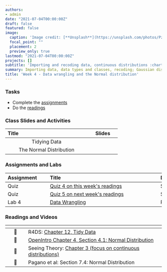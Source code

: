 ```yaml
---
authors:
- admin
date: "2021-07-04T00:00:00Z"
draft: false
featured: false
image:
  caption: 'Image credit: [**Unsplash**](https://unsplash.com/photos/Pzxkyb--vT4)'
  focal_point: ""
  placement: 2
  preview_only: true
lastmod: "2021-07-04T00:00:00Z"
projects: []
subtitle: 'Importing and recoding data, continuous distributions :chart_with_downwards_trend:'
summary: Importing data, data types and classes, recoding; Gaussian distribution.
title: 'Week 4 - Data wrangling and the Normal distribution'
---
```


### Tasks

- Complete the [assignments](/post/04-week/#assignments)
- Do the [readings](/post/04-week/#readings-and-videos)


### Class Slides and Activities

| <div style="width:250px;text-align:left">Title</div> | <div  style="width:80px;text-align:center">Slides</div> | 
|:---:|:---------------------|
| Tidying Data | [<span style="color: #4b5357;"><i class="fas fa-desktop fa-lg"></i></span>](https://sta-198-glhlth-298-fall-2022.github.io/website/slides/week-04/w4-l01-tidying.html)  | 
| The Normal Distribution | [<span style="color: #4b5357;"><i class="fas fa-desktop fa-lg"></i></span>](https://sta-198-glhlth-298-fall-2022.github.io/website/slides/week-04/w4-l02-gaussian.html)  | 


### Assignments and Labs

| <div style="width:120px;text-align:left">Assignment</div> | <div style="width:340px;text-align:left">Title</div> | <div style="width:200px;text-align:left">Due</div> |
|:---|:---|:---|
| Quiz | [Quiz 4 on this week's readings](https://sakai.duke.edu) | Sunday, 9/18 |
| Quiz | [Quiz 5 on next week's readings](https://sakai.duke.edu) | Sunday, 9/25 |
| Lab 4 |[Data Wrangling](https://sta-198-glhlth-298-fall-2022.github.io/website/slides/week-02/coming-soon.html)| Fri., 9/23 |



### Readings and Videos

| <div style="width:50px"></div>  | <div style="width:420px"></div>  |  <div style="width:200px"></div> |
|:---:|:---|:---:|
| :open_book: | R4DS: [Chapter 12, Tidy Data](https://r4ds.had.co.nz/tidy-data.html?q=tidy#tidy-data)  | **Required** |
| :open_book: | [OpenIntro Chapter 4, Section 4.1: Normal Distribution ](https://www.openintro.org/book/os/) | **Required** |
| :open_book: | Seeing Theory: [Chapter 3 (focus on continuous distributions)](https://seeing-theory.brown.edu/#secondPage) | **Required** | 
| :open_book: |Pagano et al: Section 7.4: Normal Distribution | **Recommended** | 




